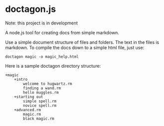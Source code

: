 doctagon.js
===========
Note: this project is in development

A node.js tool for creating docs from simple markdown.


Use a simple document structure of files and folders. The text in the files is markdown. To compile the docs down to a simple html file, just use:

    doctagon magic -o magic_help.html

Here is a sample doctagon directory structure:

    +magic
        +intro
            welcome to hugwartz.rm
            finding a wand.rm
            hello muggles.rm
        +starting out
            simple spell.rm
            novice spell.rm
        +advanced.rm
            magic.rm
            black magic.rm
    


